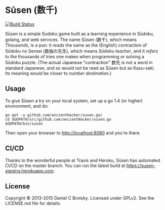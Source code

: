 # Sūsen (数千)

[![Build Status](https://travis-ci.org/ancientHacker/susen.go.svg)](https://travis-ci.org/ancientHacker/susen.go)

Sūsen is a simple Sudoku game built as a learning experience in
Sūdoku, golang, and web services.  The name Sūsen (数千), which
means _Thousands_, is a pun: it _reads_ the same as the (English)
contraction of Sūdoku no Sensei (数独の先生), which means _Sūdoku
teacher_, and it _refers_ to the thousands of tries one makes
when programming or solving a Sūdoku puzzle.  (The actual
Japanese "contraction" 数先 is not a word in standard Japanese,
and so would not be read as Sūsen but as Kazu-saki.  Its meaning
would be closer to _number destination_.)

## Usage

To give Sūsen a try on your local system, set up a go 1.4 (or higher) environment, and do:

	go get -u github.com/ancientHacker/susen.go/
	cd $GOPATH/src/github.com/ancientHacker/susen.go
	$GOPATH/bin/susen

Then open your browser to <http://localhost:8080> and you're there.

## CI/CD

Thanks to the wonderful people at Travis and Heroku, Sūsen
has automated CI/CD on the master branch.  You can run the
latest build at <https://susen-staging.herokuapp.com>.

## License

Copyright © 2013-2015 Daniel C Brotsky.  Licensed under GPLv2.
See the LICENSE.md file for details.
